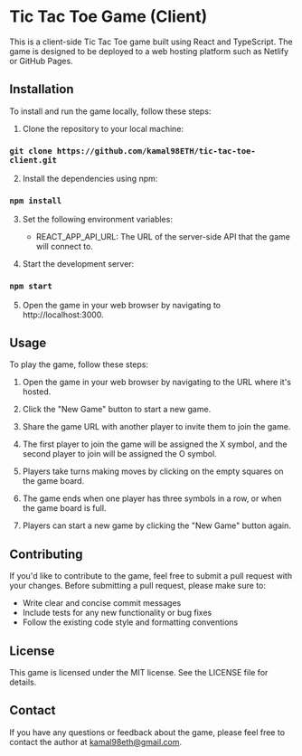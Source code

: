 # Tic Tac Toe Game (Client)
This is a client-side Tic Tac Toe game built using React and TypeScript. The game is designed to be deployed to a web hosting platform such as Netlify or GitHub Pages. 

## Installation  

To install and run the game locally, follow these steps:  

1. Clone the repository to your local machine:
### `git clone https://github.com/kamal98ETH/tic-tac-toe-client.git`

2. Install the dependencies using npm:  

### `npm install`

3. Set the following environment variables:  

    - REACT_APP_API_URL: The URL of the server-side API that the game will connect to.

4. Start the development server: 

### `npm start`

5. Open the game in your web browser by navigating to http://localhost:3000.  

## Usage  

To play the game, follow these steps:  

1. Open the game in your web browser by navigating to the URL where it's hosted.

2. Click the "New Game" button to start a new game.

3. Share the game URL with another player to invite them to join the game.

4. The first player to join the game will be assigned the X symbol, and the second player to join will be assigned the O symbol.

5. Players take turns making moves by clicking on the empty squares on the game board.

6. The game ends when one player has three symbols in a row, or when the game board is full.

7. Players can start a new game by clicking the "New Game" button again.

## Contributing  

If you'd like to contribute to the game, feel free to submit a pull request with your changes. Before submitting a pull request, please make sure to:  

- Write clear and concise commit messages  
- Include tests for any new functionality or bug fixes  
- Follow the existing code style and formatting conventions  

## License  

This game is licensed under the MIT license. See the LICENSE file for details.  

## Contact  

If you have any questions or feedback about the game, please feel free to contact the author at [kamal98eth@gmail.com](mailto:kamal98eth@gmail.com).